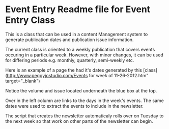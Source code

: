 Event Entry Readme file for Event Entry Class
============================================= 
This is a class that can be used in a content Management system to generate publication dates and publication issue information.

The current class is oriented to a weekly publication that covers events occuring in a particular week. However, with minor changes, it can be used for differing periods e.g. monthly, quarterly, semi-weekly etc. 

Here is an example of a page the had it's dates generated by this [class](http://www.peggyjostudio.com/Events for week of 11-26-2012.htm" target="_blank")


Notice the volume and issue located underneath the blue box at the top.
 
Over in the left column are links to the days in the week's events. The same dates were used to extract the events to include in the newsletter.

The script that creates the newsletter automaticaly rolls over on Tuesday to the next week so that work on other parts of the newsletter can begin.

